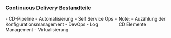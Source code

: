 ### <i class="fa fa-retweet" aria-hidden="true"></i> Continuous Delivery Bestandteile
<div style="text-align: left; float: left; width: 70%">
- <!-- .element: class="fragment" -->CD-Pipeline
- <!-- .element: class="fragment" -->Automatisierung
- <!-- .element: class="fragment" -->Self Service Ops
- <!-- .element: class="fragment" -->Konfigurationsmanagement
- <!-- .element: class="fragment" -->DevOps
- <!-- .element: class="fragment" -->Log Management
- <!-- .element: class="fragment" -->Virtualisierung
</div>
<div style="text-align: right; float: right;  width: 30%">
    <img style="border: none; box-shadow: none; background: none"  data-src="/media/cd-pipeline.gif"></img>
</div>
Note:
- Auzählung der CD Elemente
